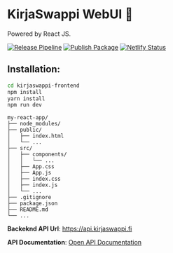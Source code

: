 # KirjaSwappi WebUI 🚀

Powered by React JS.

[![Release Pipeline](https://github.com/kirjaswappi/kirjaswappi-frontend/actions/workflows/release.yml/badge.svg)](https://github.com/kirjaswappi/kirjaswappi-frontend/actions/workflows/release.yml) [![Publish Package](https://github.com/kirjaswappi/kirjaswappi-frontend/actions/workflows/publish.yml/badge.svg)](https://github.com/kirjaswappi/kirjaswappi-frontend/actions/workflows/publish.yml) [![Netlify Status](https://api.netlify.com/api/v1/badges/01648706-95ce-47a4-965e-364ea53b5317/deploy-status)](https://app.netlify.com/sites/kirjaswappi/deploys)


## Installation:

```sh
cd kirjaswappi-frontend
npm install
yarn install
npm run dev
```

```
my-react-app/
├── node_modules/
├── public/
│   ├── index.html
│   └── ...
├── src/
│   ├── components/
│   │   └── ...
│   ├── App.css
│   ├── App.js
│   ├── index.css
│   ├── index.js
│   └── ...
├── .gitignore
├── package.json
├── README.md
└── ...
```

**Backeknd API Url**: https://api.kirjaswappi.fi

**API Documentation**: [Open API Documentation](https://api.kirjaswappi.fi/swagger-ui/index.html)
